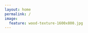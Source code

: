 ```yaml
---
layout: home
permalink: /
image:
  feature: wood-texture-1600x800.jpg
---
```


<!-- <div class="tiles"> -->

<!-- <div class="tile"> -->
<!--   <h2 class="post-title">Built for Jekyll 3</h2> -->
<!--   <p class="post-excerpt">Takes advantage of native Sass support and data files to make customizing your site easier.</p> -->
<!-- </div>[> /.tile <] -->

<!-- <div class="tile"> -->
<!--   <h2 class="post-title">Content First</h2> -->
<!--   <p class="post-excerpt">Designed to put the focus on you and your writing. Headers, navigation, sidebars, and footers have been purposely deemphasized.</p> -->
<!-- </div>[> /.tile <] -->

<!-- <div class="tile"> -->
<!--   <h2 class="post-title">Customizable</h2> -->
<!--   <p class="post-excerpt">Packed with layouts and modules. Include Disqus comments, social sharing buttons, and table of contents on one or all pages.</p> -->
<!-- </div>[> /.tile <] -->

<!-- <div class="tile"> -->
<!--   <h2 class="post-title">Extensible</h2> -->
<!--   <p class="post-excerpt">Compatible with popular libraries like <a href="http://bourbon.io">Bourbon</a>, <a href="http://neat.bourbon.io/">Neat</a>, and <a href="http://github.com/octopress/octopress">Octopress</a> to help build and deploy your site with ease.</p> -->
<!-- </div>[> /.tile <] -->

<!-- </div>[> /.tiles <] -->

